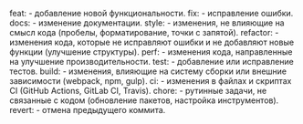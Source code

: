 feat: - добавление новой функциональности.
fix: - исправление ошибки.
docs: - изменение документации.
style: - изменения, не влияющие на смысл кода (пробелы, форматирование, точки с запятой).
refactor: - изменения кода, которые не исправляют ошибки и не добавляют новые функции (улучшение структуры).
perf: - изменения кода, направленные на улучшение производительности.
test: - добавление или исправление тестов.
build: - изменения, влияющие на систему сборки или внешние зависимости (webpack, npm, gulp).
ci: - изменения в файлах и скриптах CI (GitHub Actions, GitLab CI, Travis).
chore: - рутинные задачи, не связанные с кодом (обновление пакетов, настройка инструментов).
revert: - отмена предыдущего коммита.